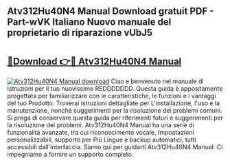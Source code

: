 ## Atv312Hu40N4 Manual Download gratuit PDF - Part-wVK Italiano Nuovo manuale del proprietario di riparazione vUbJ5

# <h2><a href="http://dfe88u.blite.top/?on=Atv312Hu40N4+Manual">🔗Download 👉🔴 Atv312Hu40N4 Manual</a></h2>

[![Atv312Hu40N4 Manual download](https://i.imgur.com/lujVjoI.png)](http://dfe88u.blite.top/?on=Atv312Hu40N4+Manual)
Ciao e benvenuto nel manuale di Istruzioni per il tuo nuovissimo REDDDDDDD. Questa guida è appositamente progettata per familiarizzare con le caratteristiche, le funzioni e i vantaggi del tuo Prodotto. Troverai istruzioni dettagliate per L'installazione, l'uso e la manutenzione, nonché suggerimenti per la risoluzione dei problemi comuni. Si prega di conservare questa guida per riferimenti futuri e suggerimenti per la risoluzione dei problemi. Atv312Hu40N4 Manual ha una serie di funzionalità avanzate, tra cui riconoscimento vocale, Impostazioni personalizzabili, supporto per Più Lingue e backup automatici, tutti accessibili dall'interfaccia. Siamo qui per guidarti Atv312Hu40N4 Manual. Ci impegniamo a fornire un supporto completo.
